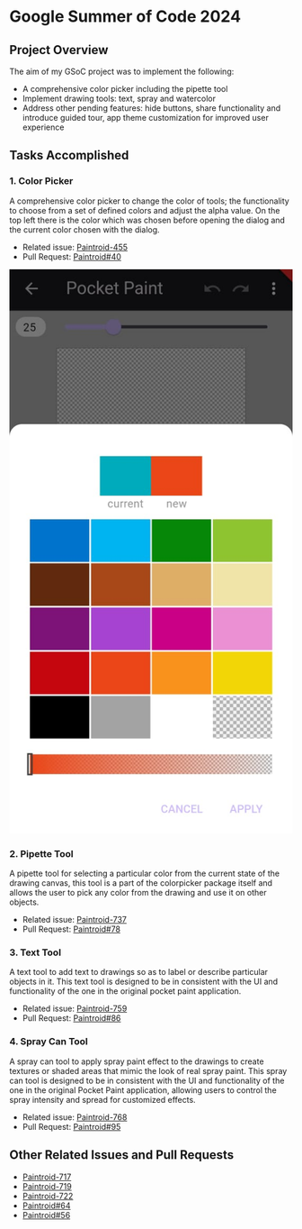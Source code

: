 # Google Summer of Code 2024

## Project Overview 
The aim of my GSoC project was to implement the following:
- A comprehensive color picker including the pipette tool
- Implement drawing tools: text, spray and watercolor
- Address other pending features: hide buttons, share functionality and introduce guided tour, app theme customization for improved user experience

## Tasks Accomplished

### 1. Color Picker 
A comprehensive color picker to change the color of tools; the functionality to choose from a set of defined colors and adjust the alpha value. On the top left there is the color which was chosen before opening the dialog and the current color chosen with the dialog.

- Related issue: [Paintroid-455](https://catrobat.atlassian.net/browse/PAINTROID-455)
- Pull Request: [Paintroid#40](https://github.com/Catrobat/Paintroid-Flutter/pull/40)

![Image](./gsoc-images/color-picker.jpeg)

### 2. Pipette Tool
A pipette tool for selecting a particular color from the current state of the drawing canvas, this tool is a part of the colorpicker package itself and allows the user to pick any color from the drawing and use it on other objects.

- Related issue: [Paintroid-737](https://catrobat.atlassian.net/browse/PAINTROID-737)
- Pull Request: [Paintroid#78](https://github.com/Catrobat/Paintroid-Flutter/pull/78)

### 3. Text Tool
A text tool to add text to drawings so as to label or describe particular objects in it. This text tool is designed to be in consistent with the UI and functionality of the one in the original pocket paint application.

- Related issue: [Paintroid-759](https://catrobat.atlassian.net/browse/PAINTROID-759)
- Pull Request: [Paintroid#86](https://github.com/Catrobat/Paintroid-Flutter/pull/86)

### 4. Spray Can Tool
A spray can tool to apply spray paint effect to the drawings to create textures or shaded areas that mimic the look of real spray paint. This spray can tool is designed to be in consistent with the UI and functionality of the one in the original Pocket Paint application, allowing users to control the spray intensity and spread for customized effects.

- Related issue: [Paintroid-768](https://catrobat.atlassian.net/browse/PAINTROID-768)
- Pull Request: [Paintroid#95](https://github.com/Catrobat/Paintroid-Flutter/pull/95)

## Other Related Issues and Pull Requests

- [Paintroid-717](https://catrobat.atlassian.net/browse/PAINTROID-717)
- [Paintroid-719](https://catrobat.atlassian.net/browse/PAINTROID-719)
- [Paintroid-722](https://catrobat.atlassian.net/browse/PAINTROID-722)
- [Paintroid#64](https://github.com/Catrobat/Paintroid-Flutter/pull/64)
- [Paintroid#56](https://github.com/Catrobat/Paintroid-Flutter/pull/56)

